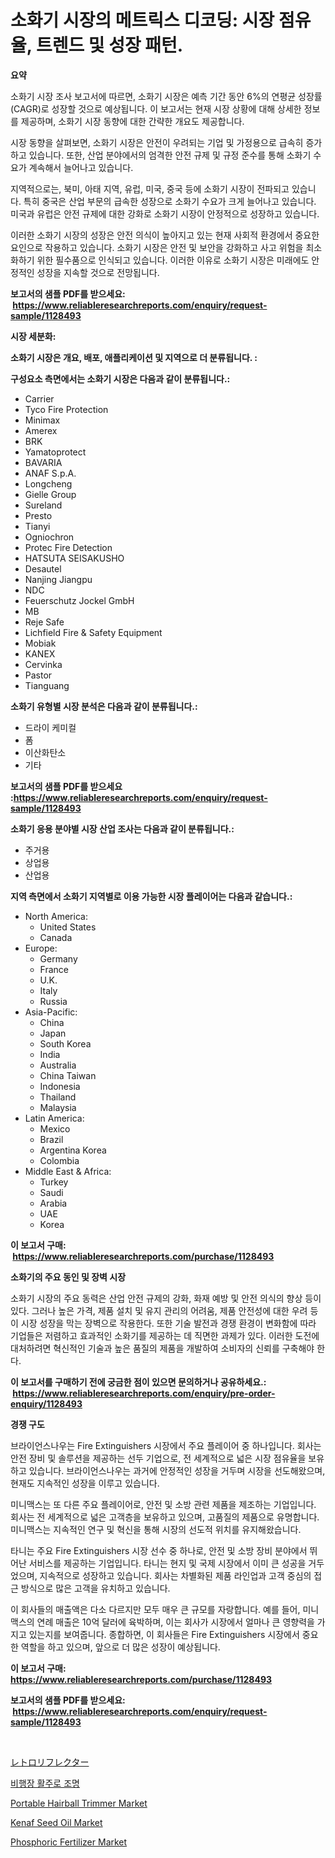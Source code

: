 <p><h1>소화기 시장의 메트릭스 디코딩: 시장 점유율, 트렌드 및 성장 패턴.</h1></p><p><strong>요약</strong></p>
<p><p>소화기 시장 조사 보고서에 따르면, 소화기 시장은 예측 기간 동안 6%의 연평균 성장률(CAGR)로 성장할 것으로 예상됩니다. 이 보고서는 현재 시장 상황에 대해 상세한 정보를 제공하며, 소화기 시장 동향에 대한 간략한 개요도 제공합니다.</p><p>시장 동향을 살펴보면, 소화기 시장은 안전이 우려되는 기업 및 가정용으로 급속히 증가하고 있습니다. 또한, 산업 분야에서의 엄격한 안전 규제 및 규정 준수를 통해 소화기 수요가 계속해서 늘어나고 있습니다.</p><p>지역적으로는, 북미, 아태 지역, 유럽, 미국, 중국 등에 소화기 시장이 전파되고 있습니다. 특히 중국은 산업 부문의 급속한 성장으로 소화기 수요가 크게 늘어나고 있습니다. 미국과 유럽은 안전 규제에 대한 강화로 소화기 시장이 안정적으로 성장하고 있습니다.</p><p>이러한 소화기 시장의 성장은 안전 의식이 높아지고 있는 현재 사회적 환경에서 중요한 요인으로 작용하고 있습니다. 소화기 시장은 안전 및 보안을 강화하고 사고 위험을 최소화하기 위한 필수품으로 인식되고 있습니다. 이러한 이유로 소화기 시장은 미래에도 안정적인 성장을 지속할 것으로 전망됩니다.</p></p>
<p><strong>보고서의 샘플 PDF를 받으세요: &nbsp;<a href="https://www.reliableresearchreports.com/enquiry/request-sample/1128493">https://www.reliableresearchreports.com/enquiry/request-sample/1128493</a></strong></p>
<p><strong>시장 세분화:</strong></p>
<p><strong> 소화기 시장은 개요, 배포, 애플리케이션 및 지역으로 더 분류됩니다. :</strong></p>
<p><strong>구성요소 측면에서는 소화기 시장은 다음과 같이 분류됩니다.:</strong></p>
<p><ul><li>Carrier</li><li>Tyco Fire Protection</li><li>Minimax</li><li>Amerex</li><li>BRK</li><li>Yamatoprotect</li><li>BAVARIA</li><li>ANAF S.p.A.</li><li>Longcheng</li><li>Gielle Group</li><li>Sureland</li><li>Presto</li><li>Tianyi</li><li>Ogniochron</li><li>Protec Fire Detection</li><li>HATSUTA SEISAKUSHO</li><li>Desautel</li><li>Nanjing Jiangpu</li><li>NDC</li><li>Feuerschutz Jockel GmbH</li><li>MB</li><li>Reje Safe</li><li>Lichfield Fire & Safety Equipment</li><li>Mobiak</li><li>KANEX</li><li>Cervinka</li><li>Pastor</li><li>Tianguang</li></ul></p>
<p><strong> 소화기 유형별 시장 분석은 다음과 같이 분류됩니다.:</strong></p>
<p><ul><li>드라이 케미컬</li><li>폼</li><li>이산화탄소</li><li>기타</li></ul></p>
<p><strong>보고서의 샘플 PDF를 받으세요 :<a href="https://www.reliableresearchreports.com/enquiry/request-sample/1128493">https://www.reliableresearchreports.com/enquiry/request-sample/1128493</a></strong></p>
<p><strong> 소화기 응용 분야별 시장 산업 조사는 다음과 같이 분류됩니다.:</strong></p>
<p><ul><li>주거용</li><li>상업용</li><li>산업용</li></ul></p>
<p><strong>지역 측면에서 소화기 지역별로 이용 가능한 시장 플레이어는 다음과 같습니다.:</strong></p>
<p><ul>
    <li>
        North America:
        <ul>
            <li>United States</li>
            <li>Canada</li>
        </ul>
    </li>
    <li>
        Europe:
        <ul>
            <li>Germany</li>
            <li>France</li>
            <li>U.K.</li>
            <li>Italy</li>
            <li>Russia</li>
        </ul>
    </li>
    <li>
        Asia-Pacific:
        <ul>
            <li>China</li>
            <li>Japan</li>
            <li>South Korea</li>
            <li>India</li>
            <li>Australia</li>
            <li>China Taiwan</li>
            <li>Indonesia</li>
            <li>Thailand</li>
            <li>Malaysia</li>
        </ul>
    </li>
    <li>
        Latin America:
        <ul>
            <li>Mexico</li>
            <li>Brazil</li>
            <li>Argentina Korea</li>
            <li>Colombia</li>
        </ul>
    </li>
    <li>
        Middle East & Africa:
        <ul>
            <li>Turkey</li>
            <li>Saudi</li>
            <li>Arabia</li>
            <li>UAE</li>
            <li>Korea</li>
        </ul>
    </li>
    </ul></p>
<p><strong>이 보고서 구매: &nbsp;<a href="https://www.reliableresearchreports.com/purchase/1128493">https://www.reliableresearchreports.com/purchase/1128493</a></strong></p>
<p><strong>소화기의 주요 동인 및 장벽 시장</strong></p>
<p><p>소화기 시장의 주요 동력은 산업 안전 규제의 강화, 화재 예방 및 안전 의식의 향상 등이 있다. 그러나 높은 가격, 제품 설치 및 유지 관리의 어려움, 제품 안전성에 대한 우려 등이 시장 성장을 막는 장벽으로 작용한다. 또한 기술 발전과 경쟁 환경이 변화함에 따라 기업들은 저렴하고 효과적인 소화기를 제공하는 데 직면한 과제가 있다. 이러한 도전에 대처하려면 혁신적인 기술과 높은 품질의 제품을 개발하여 소비자의 신뢰를 구축해야 한다.</p></p>
<p><strong>이 보고서를 구매하기 전에 궁금한 점이 있으면 문의하거나 공유하세요.: &nbsp;<a href="https://www.reliableresearchreports.com/enquiry/pre-order-enquiry/1128493">https://www.reliableresearchreports.com/enquiry/pre-order-enquiry/1128493</a></strong></p>
<p><strong>경쟁 구도</strong></p>
<p><p>브라이언스나우는 Fire Extinguishers 시장에서 주요 플레이어 중 하나입니다. 회사는 안전 장비 및 솔루션을 제공하는 선두 기업으로, 전 세계적으로 넓은 시장 점유율을 보유하고 있습니다. 브라이언스나우는 과거에 안정적인 성장을 거두며 시장을 선도해왔으며, 현재도 지속적인 성장을 이루고 있습니다.</p><p>미니맥스는 또 다른 주요 플레이어로, 안전 및 소방 관련 제품을 제조하는 기업입니다. 회사는 전 세계적으로 넓은 고객층을 보유하고 있으며, 고품질의 제품으로 유명합니다. 미니맥스는 지속적인 연구 및 혁신을 통해 시장의 선도적 위치를 유지해왔습니다.</p><p>타니는 주요 Fire Extinguishers 시장 선수 중 하나로, 안전 및 소방 장비 분야에서 뛰어난 서비스를 제공하는 기업입니다. 타니는 현지 및 국제 시장에서 이미 큰 성공을 거두었으며, 지속적으로 성장하고 있습니다. 회사는 차별화된 제품 라인업과 고객 중심의 접근 방식으로 많은 고객을 유치하고 있습니다.</p><p>이 회사들의 매출액은 다소 다르지만 모두 매우 큰 규모를 자랑합니다. 예를 들어, 미니맥스의 연례 매출은 10억 달러에 육박하며, 이는 회사가 시장에서 얼마나 큰 영향력을 가지고 있는지를 보여줍니다. 종합하면, 이 회사들은 Fire Extinguishers 시장에서 중요한 역할을 하고 있으며, 앞으로 더 많은 성장이 예상됩니다.</p></p>
<p><strong>이 보고서 구매: &nbsp; <a href="https://www.reliableresearchreports.com/purchase/1128493">https://www.reliableresearchreports.com/purchase/1128493</a></strong></p>
<p><strong>보고서의 샘플 PDF를 받으세요: &nbsp;<a href="https://www.reliableresearchreports.com/enquiry/request-sample/1128493">https://www.reliableresearchreports.com/enquiry/request-sample/1128493</a></strong><strong></strong></p>
<p>&nbsp;</p>
<p><p><a href="https://github.com/wkuactfdzwizk06/Market-Research-Report-List-1/blob/main/57841857673.md">レトロリフレクター</a></p><p><a href="https://github.com/xvz497517413/Market-Research-Report-List-1/blob/main/46147417039.md">비행장 활주로 조명</a></p><p><a href="https://github.com/abdelrhmankishk22/Market-Research-Report-List-3/blob/main/portable-hairball-trimmer-market.md">Portable Hairball Trimmer Market</a></p><p><a href="https://issuu.com/reportprime-2/docs/kenaf-seed-oil-market-size-2030.pptx">Kenaf Seed Oil Market</a></p><p><a href="https://issuu.com/reportprime-2/docs/phosphoric-fertilizer-market-size-2030.pptx">Phosphoric Fertilizer Market</a></p></p>